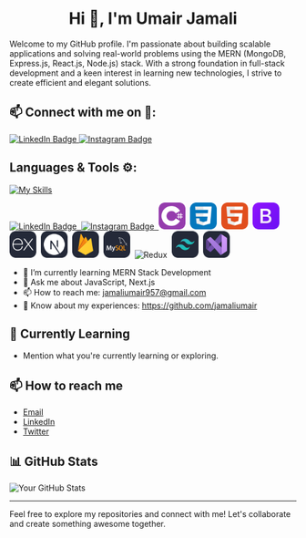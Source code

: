 <div  id="header" align="center">
  <h1>Hi 👋, I'm Umair Jamali</h1>
</div>

Welcome to my GitHub profile. I'm passionate about building scalable applications and solving real-world problems using the MERN (MongoDB, Express.js, React.js, Node.js) stack. With a strong foundation in full-stack development and a keen interest in learning new technologies, I strive to create efficient and elegant solutions.

## 📫 Connect with me on 🔗:
  <div>
  <a href="https://www.linkedin.com/in/umair-jamali/">
    <img src="https://camo.githubusercontent.com/b5ca0d668668ff247047e3ae990f6b19ba143fe20b0b1413cf1072bdfb911182/68747470733a2f2f736b696c6c69636f6e732e6465762f69636f6e733f693d6c696e6b6564696e" alt="LinkedIn Badge"/>
  </a>
  <a href="https://www.instagram.com/jamaliumair597/">
    <img src="https://camo.githubusercontent.com/e818212b5e40fd6507738970e6baa7f3ec80e6645e7af32938b731e8e0c99000/68747470733a2f2f736b696c6c69636f6e732e6465762f69636f6e733f693d696e7374616772616d" alt="Instagram Badge"/>
  </a>
</div>
  
## Languages & Tools ⚙️:
[![My Skills](https://skillicons.dev/icons?i=git,github,vscode,js,css,nextjs,tailwind,react,nodejs,ts,express,npm,cs,html,firebase,bootstrap,vercel,visualstudio,mysql,mongodb&perline=10)](https://skillicons.dev)

<div>
  <a href="https://camo.githubusercontent.com/f898bbaf3f178dafd38d616aab13f062a8ee3e8a07892cbdb08b068070ef417d/68747470733a2f2f736b696c6c69636f6e732e6465762f69636f6e733f693d6769742c6769746875622c7673636f6465">
    <img src="https://camo.githubusercontent.com/f898bbaf3f178dafd38d616aab13f062a8ee3e8a07892cbdb08b068070ef417d/68747470733a2f2f736b696c6c69636f6e732e6465762f69636f6e733f693d6769742c6769746875622c7673636f6465" alt="LinkedIn Badge"/>&nbsp;
  </a>
  <a href="https://camo.githubusercontent.com/195dd1b93b11c7bb98736d2a1842c1baafb22bd983808aec0fec890c2d824501/68747470733a2f2f736b696c6c69636f6e732e6465762f69636f6e733f693d72656163742c657870726573732c6d6f6e676f64622c6e6f64656a732c7473">
    <img src="https://camo.githubusercontent.com/195dd1b93b11c7bb98736d2a1842c1baafb22bd983808aec0fec890c2d824501/68747470733a2f2f736b696c6c69636f6e732e6465762f69636f6e733f693d72656163742c657870726573732c6d6f6e676f64622c6e6f64656a732c7473" alt="Instagram Badge"/>&nbsp;
  </a>
  <a>
    <img src="https://github.com/tandpfun/skill-icons/raw/main/icons/CS.svg" title="Java" alt="Java" width="47" height="47"/>&nbsp;
  </a>
  <a>
  <img src="https://github.com/tandpfun/skill-icons/raw/main/icons/CSS.svg" title="React" alt="React" width="47" height="47"/>&nbsp;
  </a>
  <a>
  <img src="https://github.com/tandpfun/skill-icons/raw/main/icons/HTML.svg" title="Spring" alt="Spring" width="47" height="47"/>&nbsp;
  </a>
  <a>
  <img src="https://raw.githubusercontent.com/tandpfun/skill-icons/main/icons/Bootstrap.svg" title="Material UI" alt="Material UI" width="47" height="47"/>&nbsp;
  </a>
  <a>
  <img src="https://github.com/tandpfun/skill-icons/raw/main/icons/ExpressJS-Dark.svg" title="Flutter" alt="Flutter" width="47" height="47"/>&nbsp;
  </a>
  <a>
  <img src="https://github.com/tandpfun/skill-icons/raw/main/icons/NextJS-Dark.svg" title="Redux" alt="Redux " width="47" height="47"/>&nbsp;
  <a>
   
  <a>
  <img src="https://github.com/tandpfun/skill-icons/raw/main/icons/Firebase-Dark.svg" title="Redux" alt="Redux " width="47" height="47"/>&nbsp;
  <a>
    
  <a>
  <img src="https://github.com/tandpfun/skill-icons/raw/main/icons/MySQL-Dark.svg" title="Redux" alt="Redux " width="47" height="47"/>&nbsp;
  <a>
    
  <a>
  <img src="https://github.com/tandpfun/skill-icons/raw/main/icons/Npm-Dark.svg" title="Redux" alt="Redux " width="47" height="47"/>&nbsp;
  <a>
    
  <a>
  <img src="https://github.com/tandpfun/skill-icons/raw/main/icons/TailwindCSS-Dark.svg" title="Redux" alt="Redux " width="47" height="47"/>&nbsp;
  <a>
    
  <a>
  <img src="https://github.com/tandpfun/skill-icons/raw/main/icons/VisualStudio-Dark.svg" title="Redux" alt="Redux " width="47" height="47"/>&nbsp;
  <a>
</div>




- 🌱 I’m currently learning MERN Stack Development
- 💬 Ask me about JavaScript, Next.js
- 📫 How to reach me: jamaliumair957@gmail.com
- 📄 Know about my experiences: https://github.com/jamaliumair

  
## 🌱 Currently Learning
- Mention what you're currently learning or exploring.

## 📫 How to reach me
- [Email](mailto:your.email@example.com)
- [LinkedIn](https://www.linkedin.com/in/yourusername/)
- [Twitter](https://twitter.com/yourusername/)

## 📊 GitHub Stats
![Your GitHub Stats](https://github-readme-stats.vercel.app/api?username=your-username&show_icons=true&count_private=true&hide=contribs)





---

Feel free to explore my repositories and connect with me! Let's collaborate and create something awesome together.

                                  
                                  
                                  
                                  
                                  
                                  
                                  
                                  
                                  



